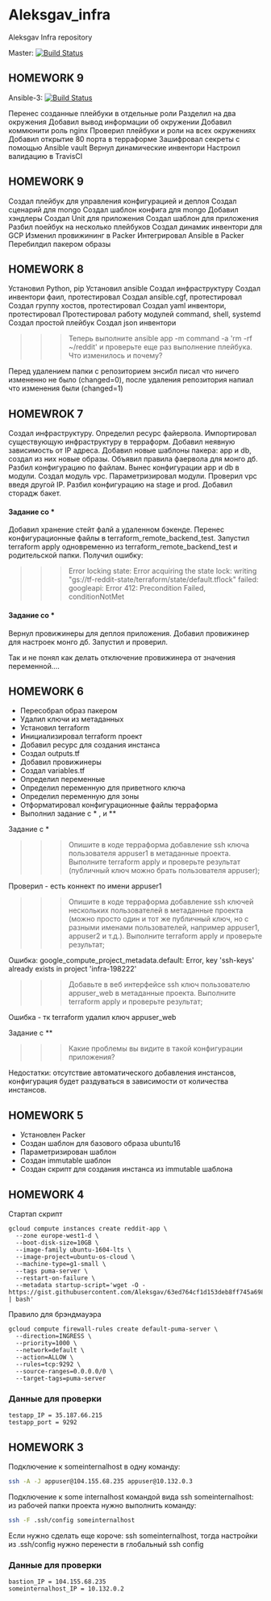 # Aleksgav_infra
Aleksgav Infra repository

Master: [![Build Status](https://travis-ci.org/Otus-DevOps-2018-02/Aleksgav_infra.svg?branch=master)](https://travis-ci.org/Otus-DevOps-2018-02/Aleksgav_infra)

## HOMEWORK 9

Ansible-3: [![Build Status](https://travis-ci.org/Otus-DevOps-2018-02/Aleksgav_infra.svg?branch=ansible-3)](https://travis-ci.org/Otus-DevOps-2018-02/Aleksgav_infra)

Перенес созданные плейбуки в отдельные роли
Разделил на два окружения
Добавил вывод информации об окружении
Добавил коммюнити роль nginx
Проверил плейбуки и роли на всех окружениях
Добавил открытие 80 порта в терраформе
Зашифровал секреты с помощью Ansible vault
Вернул динамические инвентори
Настроил валидацию в TravisCI


## HOMEWORK 9

Создал плейбук для управления конфигурацией и деплоя
Создал сценарий для mongo
Создал шаблон конфига для mongo
Добавил хэндлеры
Создал Unit для приложения
Создал шаблон для приложения
Разбил поейбук на несколько плейбуков
Создал динамик инвентори для GCP
Изменил провижининг в Packer
Интегрировал Ansible в Packer
Перебилдил пакером образы


## HOMEWORK 8

Установил Python, pip
Установил ansible
Создал инфраструктуру
Создал инвентори фаил, протестировал
Создал ansible.cgf, протестировал
Создал группу хостов, протестировал
Создал yaml инвентори, протестировал
Протестировал работу модулей command, shell, systemd
Создал простой плейбук
Создал json инвентори

>>> Теперь выполните ansible app -m command -a 'rm -rf ~/reddit' и проверьте еще раз выполнение плейбука. Что изменилось и почему?

Перед удалением папки с репозиторием энсибл писал что ничего измененно не было (changed=0), после удаления репозитория напиал что изменения были (changed=1)


## HOMEWROK 7

Создал инфраструктуру.
Определил ресурс файервола.
Импортировал существующую инфраструктуру в терраформ.
Добавил неявную зависимость от IP адреса.
Добавил новые шаблоны пакера: app и db, создал из них новые образы.
Объявил правила фаервола для монго дб.
Разбил конфигурацию по файлам.
Вынес конфигурации app и db в модули.
Создал модуль vpc.
Параметризировал модули.
Проверил vpc введя другой IP.
Разбил конфигурацию на stage и prod.
Добавил сторадж бакет.


#### Задание со *

Добавил хранение стейт фалй а удаленном бэкенде.
Перенес конфигурационные файлы в terraform_remote_backend_test.
Запустил terraform apply одновременно из terraform_remote_backend_test и родительской папки.
Получил ошибку:

>>> Error locking state: Error acquiring the state lock: writing "gs://tf-reddit-state/terraform/state/default.tflock" failed: googleapi: Error 412: Precondition Failed, conditionNotMet


#### Задание со *

Вернул провижинеры для деплоя приложения.
Добавил провижинер для настроек монго дб.
Запустил и проверил.

Так и не понял как делать отключение провижинера от значения переменной....

## HOMEWORK 6

- Пересобрал образ пакером
- Удалил ключи из метаданных
- Установил terraform
- Инициализировал terraform проект
- Добавил ресурс для создания инстанса
- Создал outputs.tf
- Добавил провижинеры
- Создал variables.tf
- Определил переменные
- Определил переменную для приветного ключа
- Определил переменную для зоны
- Отформатировал конфигурационные файлы терраформа
- Выполнил задание с * , и **

Задание с *
>>> Опишите в коде терраформа добавление ssh ключа пользователя appuser1 в метаданные проекта. Выполните terraform apply и проверьте результат (публичный ключ можно брать пользователя appuser);

Проверил - есть коннект по имени appuser1

>>> Опишите в коде терраформа добавление ssh ключей нескольких пользователей в метаданные проекта (можно просто один и тот же публичный ключ, но с разными именами пользователей, например appuser1, appuser2 и т.д.). Выполните terraform apply и проверьте результат;

Ошибка: google_compute_project_metadata.default: Error, key 'ssh-keys' already exists in project 'infra-198222'

>>> Добавьте в веб интерфейсе ssh ключ пользователю appuser_web в метаданные проекта. Выполните terraform apply и проверьте результат;

Ошибка - тк terraform удалил ключ appuser_web

Задание с **

>>> Какие проблемы вы видите в такой конфигурации приложения?

Недостатки: отсутствие автоматического добавления инстансов, конфигурация будет раздуваться в зависимости от количества инстансов.

## HOMEWORK 5

- Установлен Packer
- Создан шаблон для базового образа ubuntu16
- Параметризирован шаблон
- Создан immutable шаблон
- Создан скрипт для создания инстанса из immutable шаблона

## HOMEWORK 4

Стартап скрипт
```
gcloud compute instances create reddit-app \
  --zone europe-west1-d \
  --boot-disk-size=10GB \
  --image-family ubuntu-1604-lts \
  --image-project=ubuntu-os-cloud \
  --machine-type=g1-small \
  --tags puma-server \
  --restart-on-failure \
  --metadata startup-script='wget -O - https://gist.githubusercontent.com/Aleksgav/63ed764cf1d153deb8ff745a69837c6f/raw/2a690a6265378c4168ccbfefed11c4e23e2b3e8a/startup_script.sh | bash'
```

Правило для брэндмауэра
```
gcloud compute firewall-rules create default-puma-server \
  --direction=INGRESS \
  --priority=1000 \
  --network=default \
  --action=ALLOW \
  --rules=tcp:9292 \
  --source-ranges=0.0.0.0/0 \
  --target-tags=puma-server
```

### Данные для проверки

```
testapp_IP = 35.187.66.215
testapp_port = 9292
```


## HOMEWORK 3

Подключение к someinternalhost в одну команду:
```bash
ssh -A -J appuser@104.155.68.235 appuser@10.132.0.3
```

Подключение к some internalhost командой вида ssh someinternalhost:
из рабочей папки проекта нужно выполнить команду:
```bash
ssh -F .ssh/config someinternalhost
```
Если нужно сделать еще короче: ssh someinternalhost, тогда настройки из
.ssh/config нужно перенести в глобальный ssh config

### Данные для проверки

```
bastion_IP = 104.155.68.235
someinternalhost_IP = 10.132.0.2
```
